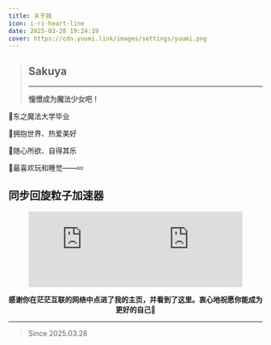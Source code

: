 ```yaml
---
title: 关于我
icon: i-ri-heart-line
date: 2025-03-28 19:24:19
cover: https://cdn.yuumi.link/images/settings/yuumi.png
---
```


> ## Sakuya
> ---
> **憧憬成为魔法少女吧！**

🌸东之魔法大学毕业

🌸拥抱世界、热爱美好

🌸随心所欲、自得其乐

🌸最喜欢玩和睡觉——💤

## 同步回旋粒子加速器

<figure style="display: flex">
    <embed src="https://wakatime.com/share/@Yuumi/a49b3681-974e-4998-9b41-9e5a5c8ada63.svg" width=50% />
	<embed src="https://wakatime.com/share/@Yuumi/03d69028-f46a-428b-a168-2696cb23afe7.svg" width=50% />
</figure>

<div style="text-align: center"><b>感谢你在茫茫互联的网络中点进了我的主页，并看到了这里。衷心地祝愿你能成为更好的自己💛</b></div>

---

<div class="primary">

>Since  2025.03.28

</div>
